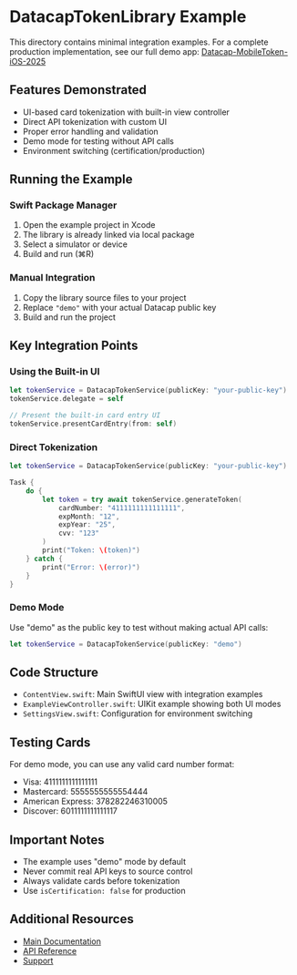 # DatacapTokenLibrary Example

This directory contains minimal integration examples. For a complete production implementation, see our full demo app: [Datacap-MobileToken-iOS-2025](https://github.com/datacapsystems/Datacap-MobileToken-iOS-2025)

## Features Demonstrated

- UI-based card tokenization with built-in view controller
- Direct API tokenization with custom UI
- Proper error handling and validation
- Demo mode for testing without API calls
- Environment switching (certification/production)

## Running the Example

### Swift Package Manager
1. Open the example project in Xcode
2. The library is already linked via local package
3. Select a simulator or device
4. Build and run (⌘R)

### Manual Integration
1. Copy the library source files to your project
2. Replace `"demo"` with your actual Datacap public key
3. Build and run the project

## Key Integration Points

### Using the Built-in UI

```swift
let tokenService = DatacapTokenService(publicKey: "your-public-key")
tokenService.delegate = self

// Present the built-in card entry UI
tokenService.presentCardEntry(from: self)
```

### Direct Tokenization

```swift
let tokenService = DatacapTokenService(publicKey: "your-public-key")

Task {
    do {
        let token = try await tokenService.generateToken(
            cardNumber: "4111111111111111",
            expMonth: "12",
            expYear: "25",
            cvv: "123"
        )
        print("Token: \(token)")
    } catch {
        print("Error: \(error)")
    }
}
```

### Demo Mode

Use "demo" as the public key to test without making actual API calls:

```swift
let tokenService = DatacapTokenService(publicKey: "demo")
```

## Code Structure

- `ContentView.swift`: Main SwiftUI view with integration examples
- `ExampleViewController.swift`: UIKit example showing both UI modes
- `SettingsView.swift`: Configuration for environment switching

## Testing Cards

For demo mode, you can use any valid card number format:
- Visa: 4111111111111111
- Mastercard: 5555555555554444
- American Express: 378282246310005
- Discover: 6011111111111117

## Important Notes

- The example uses "demo" mode by default
- Never commit real API keys to source control
- Always validate cards before tokenization
- Use `isCertification: false` for production

## Additional Resources

- [Main Documentation](../README.md)
- [API Reference](https://datacapsystems.com/docs/api)
- [Support](mailto:support@datacapsystems.com)